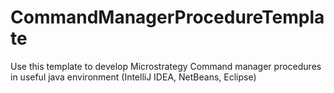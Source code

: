 # CommandManagerProcedureTemplate
Use this template to develop Microstrategy Command manager procedures in useful java environment (IntelliJ IDEA, NetBeans, Eclipse)
